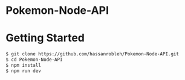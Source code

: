 # Pokemon-Node-API

# Getting Started

```bash
$ git clone https://github.com/hassanrobleh/Pokemon-Node-API.git
$ cd Pokemon-Node-API
$ npm install 
$ npm run dev 
